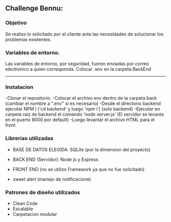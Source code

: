

## Challenge Bennu: 
 

### Objetivo
Se realizo lo solicitado por el cliente ante las necesidades de solucionar los problemas existentes.


### Variables de entorno.
Las variables de entorno, por seguridad, fueron enviadas por correo electronico a quien corresponda.
Colocar .env en la carpeta BackEnd
 

--- 

### Instalacion
-Clonar el repositorio.
-Colocar el archivo env dentro de la carpeta back (cambiar el nombre a ".env" si es necesario)
-Desde el directorio backend ejecutar NPM I ('cd backend'  y luego  'npm i')  (solo backend) 
-Ejecutar en carpeta raiz de backend el comando 'node server.js'  (El servidor se levanta  en el puerto 8000 por default)
-Luego levantar el archivo HTML para el front

 

### Librerias utilizadas

- BASE DE DATOS ELEGIDA: SQLite (por la dimension del proyecto)

- BACK END (Servidor): Node js  y Express

- FRONT END (no se utilizo Framework ya que no fue solicitado)

- sweet alert (manejo de notificacione)


 
### Patrones de diseño utilizados

- Clean Code
- Escalable
- Carpetacion modular


